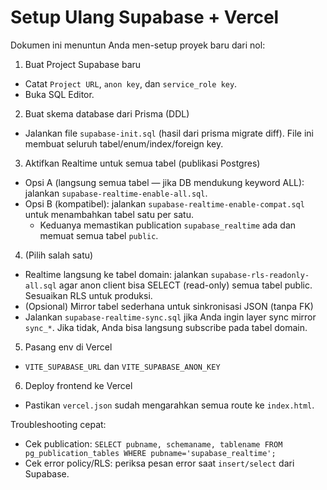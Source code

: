 # Setup Ulang Supabase + Vercel

Dokumen ini menuntun Anda men-setup proyek baru dari nol:

1) Buat Project Supabase baru
- Catat `Project URL`, `anon key`, dan `service_role key`.
- Buka SQL Editor.

2) Buat skema database dari Prisma (DDL)
- Jalankan file `supabase-init.sql` (hasil dari prisma migrate diff). File ini membuat seluruh tabel/enum/index/foreign key.

3) Aktifkan Realtime untuk semua tabel (publikasi Postgres)
- Opsi A (langsung semua tabel — jika DB mendukung keyword ALL): jalankan `supabase-realtime-enable-all.sql`.
- Opsi B (kompatibel): jalankan `supabase-realtime-enable-compat.sql` untuk menambahkan tabel satu per satu.
  - Keduanya memastikan publication `supabase_realtime` ada dan memuat semua tabel `public`.

4) (Pilih salah satu)
- Realtime langsung ke tabel domain: jalankan `supabase-rls-readonly-all.sql` agar anon client bisa SELECT (read-only) semua tabel public. Sesuaikan RLS untuk produksi.
- (Opsional) Mirror tabel sederhana untuk sinkronisasi JSON (tanpa FK)
- Jalankan `supabase-realtime-sync.sql` jika Anda ingin layer sync mirror `sync_*`. Jika tidak, Anda bisa langsung subscribe pada tabel domain.

5) Pasang env di Vercel
- `VITE_SUPABASE_URL` dan `VITE_SUPABASE_ANON_KEY`

6) Deploy frontend ke Vercel
- Pastikan `vercel.json` sudah mengarahkan semua route ke `index.html`.

Troubleshooting cepat:
- Cek publication: `SELECT pubname, schemaname, tablename FROM pg_publication_tables WHERE pubname='supabase_realtime';`
- Cek error policy/RLS: periksa pesan error saat `insert/select` dari Supabase.
